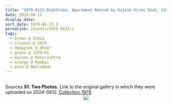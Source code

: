 ```yaml
---
title: "1979-0123 Nighttime, Apartment Rented by Rajesh Viren Shah, 13th Floor, Neelambar, Pedder Road, Mumbai, Maharashtra, India"
date: 2024-08-12
display_date: 
sort_date: 1979-01-23.3
permalink: /events/1979-0123-c
tags:
  - brown @ India
  - crimson @ 1979
  - deeppink @ Other
  - green @ 1979-01
  - maroon @ Maharashtra
  - orange @ Mumbai
  - peru @ Neelambar
---
```


<br>

<wave-list>
  <list-title color="DarkSeaGreen" width="40">Sources</list-title>
  <list-item color="BlanchedAlmond"  width="280"><b>S1. Two Photos.</b> Link to the original gallery in which they were uploaded on 2024-0812: <a href="https://eternalmoments.smugmug.com/Collections/Patricia-Proenza-Collection/1979/">Collection 1979</a>.</list-item>
</wave-list>

<div style="text-align: center"><img src="https://pub-bcc3cbe9b1e94ba1ac28915f7a3900fa.r2.dev/1979-0123-c_Nighttime_Apartment_Rented_by_Rajesh_Viren_Shah_13th_Floor_Neelambar_Pedder_Road_Mumbai_Maharashtra_India_01_(Photo_credit_Patricia_Proenza).jpg" /></div>
